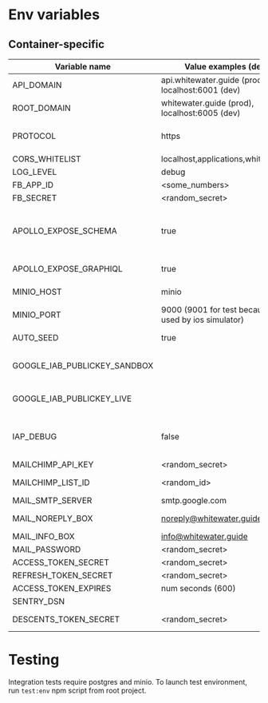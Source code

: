 # Env variables

## Container-specific

| Variable name                | Value examples (defaults)                                  | Description                                                                                                           |
| ---------------------------- | ---------------------------------------------------------- | --------------------------------------------------------------------------------------------------------------------- |
| API_DOMAIN                   | api.whitewater.guide (prod),<br/> localhost:6001 (dev)     | Backend (API) domain.                                                                                                 |
| ROOT_DOMAIN                  | whitewater.guide (prod),<br/> localhost:6005 (dev)         | Topmost project domain.                                                                                               |
| PROTOCOL                     | https                                                      | Used in backend together with API_DOMAIN to generate external image urls                                              |
| CORS_WHITELIST               | localhost,applications,whitewater.guide                    | Cors whitelist for express                                                                                            |
| LOG_LEVEL                    | debug                                                      | log level for pino logger                                                                                             |
| FB_APP_ID                    | <some_numbers>                                             | Facebook app id                                                                                                       |
| FB_SECRET                    | <random_secret>                                            | Secret for facebook auth                                                                                              |
| APOLLO_EXPOSE_SCHEMA         | true                                                       | Should Apollo router expose 'schema.json' and 'typedefs.txt'? Mostly used by devtools and tests (mock data generator) |
| APOLLO_EXPOSE_GRAPHIQL       | true                                                       | Should Apollo router expose GRAPHIQL UI                                                                               |
| MINIO_HOST                   | minio                                                      | Minio host name in docker internal network                                                                            |
| MINIO_PORT                   | 9000 (9001 for test because 9000 is used by ios simulator) | Minio host name in docker internal network                                                                            |
| AUTO_SEED                    | true                                                       | Set to true to automatically seed database on startup                                                                 |
| GOOGLE_IAB_PUBLICKEY_SANDBOX | <pubkey>                                                   | See https://github.com/voltrue2/in-app-purchase                                                                       |
| GOOGLE_IAB_PUBLICKEY_LIVE    | <pubkey>                                                   | See https://github.com/voltrue2/in-app-purchase                                                                       |
| IAP_DEBUG                    | false                                                      | Controls `verbose` and `test` config options for https://github.com/voltrue2/in-app-purchase                          |
| MAILCHIMP_API_KEY            | <random_secret>                                            | Mailchimp API key                                                                                                     |
| MAILCHIMP_LIST_ID            | <random_id>                                                | Mailchimp list id for site subscriptions                                                                              |
| MAIL_SMTP_SERVER             | smtp.google.com                                            | SMTP server for direct emails                                                                                         |
| MAIL_NOREPLY_BOX             | noreply@whitewater.guide                                   | Address to actually send email from                                                                                   |
| MAIL_INFO_BOX                | info@whitewater.guide                                      | Address to appear as sender                                                                                           |
| MAIL_PASSWORD                | <random_secret>                                            | Password from noreply box                                                                                             |
| ACCESS_TOKEN_SECRET          | <random_secret>                                            | Secret for access JWT signing                                                                                         |
| REFRESH_TOKEN_SECRET         | <random_secret>                                            | Secret for refresh JWT signing                                                                                        |
| ACCESS_TOKEN_EXPIRES         | num seconds (600)                                          | JWT access token lifespan                                                                                             |
| SENTRY_DSN                   | <url>                                                      | Sentry endpoint for logging                                                                                           |
| DESCENTS_TOKEN_SECRET        | <random_secret>                                            | Secret for descent sharing token                                                                                      |

# Testing

Integration tests require postgres and minio. To launch test environment, run `test:env` npm script from root project.

